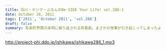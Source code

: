 ```yaml
---
title: 石川・ホンマ・ぶるんのBe-SIDE Your Life! vol.286-1
date: October 26, 2011
tags: ['2011', 'October 2011', 'vol.286']
draft: false
summary: 有楽町界隈の未明に繰り返される悲喜劇。まさかの惨事が引き起こってしまったようだ！「石川VS大坪」大坪クンとはサウンドマン所属のミキサー。新婚。先週、ハネムーンから帰ってきたばかりだ。そんな彼に容赦ない～～NAMAE
---
```


http://project-phi.ddo.jp/ishikawa/ishikawa286_1.mp3
